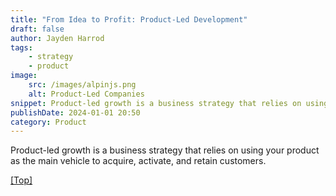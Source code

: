 ```yaml
---
title: "From Idea to Profit: Product-Led Development"
draft: false
author: Jayden Harrod
tags:
    - strategy
    - product
image:
    src: /images/alpinjs.png
    alt: Product-Led Companies
snippet: Product-led growth is a business strategy that relies on using your product as the main vehicle to acquire, activate, and retain customers.
publishDate: 2024-01-01 20:50
category: Product
---
```


Product-led growth is a business strategy that relies on using your product as the main vehicle to acquire, activate, and retain customers.

<a href="#top">[Top]</a>
